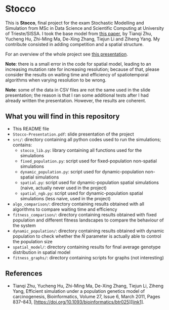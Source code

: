 # Stocco

This is **Stocco**, final project for the exam Stochastic Modelling and Simulation from MSc in Data Science and Scientific Computing 
at University of Trieste/SISSA. I took the base model from [this paper][link1], by Tianqi Zhu, Yucheng Hu, Zhi-Ming Ma, De-Xing Zhang,
Tiejun Li and Ziheng Yang. My contribute consisted in adding competition and a spatial structure.

For an overview of the whole project see [this presentation](Stocco-Presentation.pdf).

**Note**: there is a small error in the code for spatial model, leading to an increasing mutation rate for increasing resolution;
because of that, please consider the results on waiting time and efficiency of spatiotemporal algorithms when varying resolution to
be wrong.

**Note**: some of the data in CSV files are not the same used in the slide presentation; the reason is that I ran some additional 
tests after I had already written the presentation. However, the results are coherent.


## What you will find in this repository

- This README file
- `Stocco-Presentation.pdf`: slide presentation of the project
- `src/`: directory containing all python codes used to run the simulations; contains:
  - `stocco_lib.py`: library containing all functions used for the simulations
  - `fixed_population.py`: script used for fixed-population non-spatial simulations
  - `dynamic_population.py`: script used for dynamic-population non-spatial simulations
  - `spatial.py`: script used for dynamic-population spatial simulations (naive, actually never used in the project)
  - `spatial_ngb.py`: script used for dynamic-population spatial simulations (less naive, used in the project)
- `algo_comparison/`: directory containing results obtained with all algorithms to compare waiting time and efficiency
- `fitness_comparison/`: directory containing results obtained with fixed population and different fitness landscapes to compare the
  behaviour of the system
- `dynamic_population/`: directory containing results obtained with dynamic population to check whether the $\tilde{N}$ parameter is
  actually able to control the population size
- `spatial_model/`: directory containing results for final average genotype distribution in spatial model
- `fitness_graphs/`: directory containing scripts for graphs (not interesting)


## References

- Tianqi Zhu, Yucheng Hu, Zhi-Ming Ma, De-Xing Zhang, Tiejun Li, Ziheng Yang, Efficient simulation under a population genetics model of carcinogenesis, Bioinformatics, Volume 27, Issue 6, March 2011, Pages 837–843, [https://doi.org/10.1093/bioinformatics/btr025][link1].



[link1]: https://doi.org/10.1093/bioinformatics/btr025
